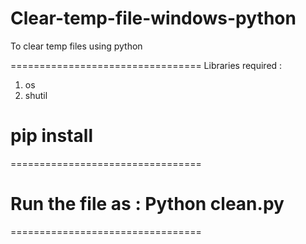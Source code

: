 # Clear-temp-file-windows-python
To clear temp files using python

=================================
Libraries required :

1. os
2. shutil

pip install
=================================
=================================

# Run the file as : Python clean.py

=================================
